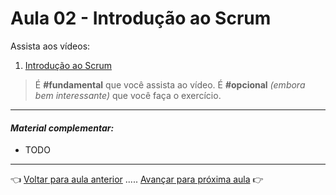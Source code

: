 # Aula 02 - Introdução ao Scrum

Assista aos vídeos: 

  1. [Introdução ao Scrum](https://vimeo.com/423784667/6668f24e7d)

> É **#fundamental** que você assista ao vídeo. É **#opcional** _(embora bem interessante)_ que você faça o exercício.

---

#### _Material complementar:_

* TODO

---

👈 [Voltar para aula anterior](../aula01/aula.md) ..... [Avançar para próxima aula](../aula03/aula.md) 👉